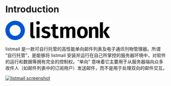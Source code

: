# Introduction

[![listmail](../images/logo.svg)](https://listmail.naraiu.cc)

listmail 是一款可自行托管的高性能单向邮件列表及电子通讯刊物管理器。所谓 “自行托管”，是能够将 listmail 安装并运行在自己所掌控的服务器环境中，对软件的运行和数据等拥有完全的控制权。“单向” 意味着它主要用于从服务器端向众多收件人（如邮件列表中的订阅用户）发送邮件，而不是用于处理双向的邮件交互。

[![listmail screenshot](https://user-images.githubusercontent.com/547147/134939475-e0391111-f762-44cb-b056-6cb0857755e3.png)](https://listmail.naraiu.cc)

[//]: # (## Developers)

[//]: # (listmail is a free and open source software licensed under AGPLv3. If you are interested in contributing, check out the [GitHub repository]&#40;https://github.com/knadh/listmail&#41; and refer to the [developer setup]&#40;developer-setup.md&#41;. The backend is written in Go and the frontend is Vue with Buefy for UI. )
